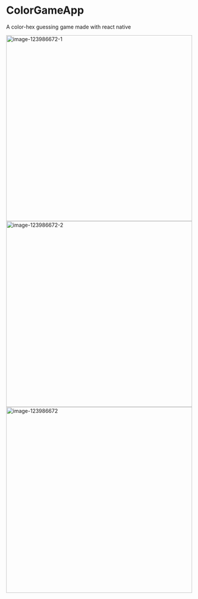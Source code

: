 # ColorGameApp
A color-hex guessing game made with react native
<p>
  <a href="https://ibb.co/7ktwFvZ"><img src="https://i.ibb.co/KKxMH6f/image-123986672-1.jpg" alt="image-123986672-1" border="0" height="500"></a>
  <a href="https://ibb.co/ZTPmJqZ"><img src="https://i.ibb.co/VBZmNfK/image-123986672-2.jpg" alt="image-123986672-2" border="0" height="500"></a>
  <a href="https://ibb.co/z8jck3Q"><img src="https://i.ibb.co/B4dD1hc/image-123986672.jpg" alt="image-123986672" border="0" height="500"></a>
</p>
